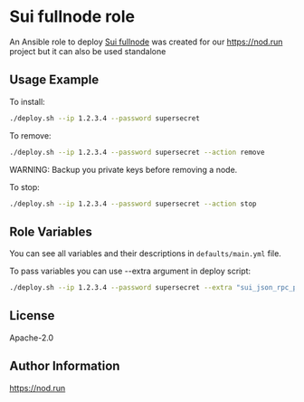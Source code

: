 Sui fullnode role
=========

An Ansible role to deploy [Sui fullnode](https://sui.io) was created for our https://nod.run project but it can also be used standalone

Usage Example
----------------
To install:
```bash
./deploy.sh --ip 1.2.3.4 --password supersecret
```

To remove:
```bash
./deploy.sh --ip 1.2.3.4 --password supersecret --action remove
```
WARNING: Backup you private keys before removing a node.

To stop:
```bash
./deploy.sh --ip 1.2.3.4 --password supersecret --action stop
```

Role Variables
--------------
You can see all variables and their descriptions in `defaults/main.yml` file.

To pass variables you can use --extra argument in deploy script:
```bash
./deploy.sh --ip 1.2.3.4 --password supersecret --extra "sui_json_rpc_port=9001 sui_version=main"
```


License
-------
Apache-2.0

Author Information
------------------
https://nod.run
